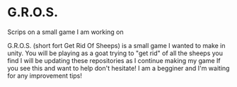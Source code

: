 # G.R.O.S.
Scrips on a small game I am working on

G.R.O.S. (short fort Get Rid Of Sheeps) is a small game I wanted to make in unity. 
You will be playing as a goat trying to "get rid" of all the sheeps you find
I will be updating these repositories as I continue making my game
If you see this and want to help don't hesitate! I am a begginer and I'm waiting for any improvement tips!
